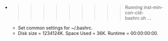 * >>>>>>>>> Running inst-min-con-cld-bashrc.sh ...
  * Set common settings for ~/.bashrc.
  * Disk size = 1234124K. Space Used = 36K. Runtime = 00:00:00:00.
